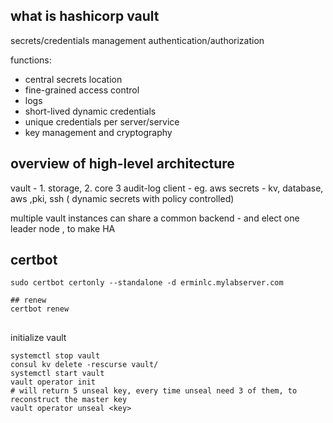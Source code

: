 ## what is hashicorp vault
secrets/credentials management
authentication/authorization

functions:
- central secrets location
- fine-grained access control
- logs 
- short-lived dynamic credentials
- unique credentials per server/service
- key management and cryptography

## overview of high-level architecture
vault - 1. storage, 2. core 3 audit-log
client - eg. aws
secrets - kv, database, aws ,pki, ssh ( dynamic secrets with policy controlled)

multiple vault instances can share a common backend - and elect one leader node , to make HA

## certbot
```
sudo certbot certonly --standalone -d erminlc.mylabserver.com

## renew
certbot renew
```

##
initialize vault
```
systemctl stop vault
consul kv delete -rescurse vault/
systemctl start vault
vault operator init
# will return 5 unseal key, every time unseal need 3 of them, to reconstruct the master key
vault operator unseal <key>
```